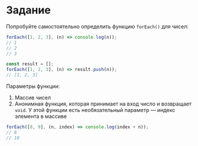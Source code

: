 # Задание
Попробуйте самостоятельно определить функцию `forEach()` для чисел:
```ts
forEach([1, 2, 3], (n) => console.log(n));
// 1
// 2
// 3

const result = [];
forEach([1, 2, 3], (n) => result.push(n));
// [1, 2, 3]
```
Параметры функции:
1. Массив чисел
2. Анонимная функция, которая принимает на вход число и возвращает `void`. У этой функции есть необязательный параметр — индекс элемента в массиве
```ts
forEach([8, 9], (n, index) => console.log(index + n));
// 8
// 10
```